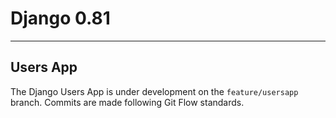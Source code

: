# Django 0.81

---

## Users App

The Django Users App is under development on the `feature/usersapp` branch. Commits are made following Git Flow standards.
